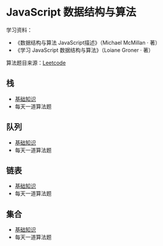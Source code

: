 # JavaScript 数据结构与算法

学习资料：
- 《数据结构与算法 JavaScript描述》（Michael McMillan · 著）
- 《学习 JavaScript 数据结构与算法》（Loiane Groner · 著）

算法题目来源：[Leetcode](https://leetcode-cn.com/)

## 栈

- [基础知识](https://github.com/aimeefe/algorithms/tree/master/stack)
- 每天一道算法题

## 队列

- [基础知识](https://github.com/aimeefe/algorithms/tree/master/queue)
- 每天一道算法题

## 链表

- [基础知识](https://github.com/aimeefe/algorithms/tree/master/linkedList)
- 每天一道算法题

## 集合

- [基础知识](https://github.com/aimeefe/algorithms/tree/master/set)
- 每天一道算法题

